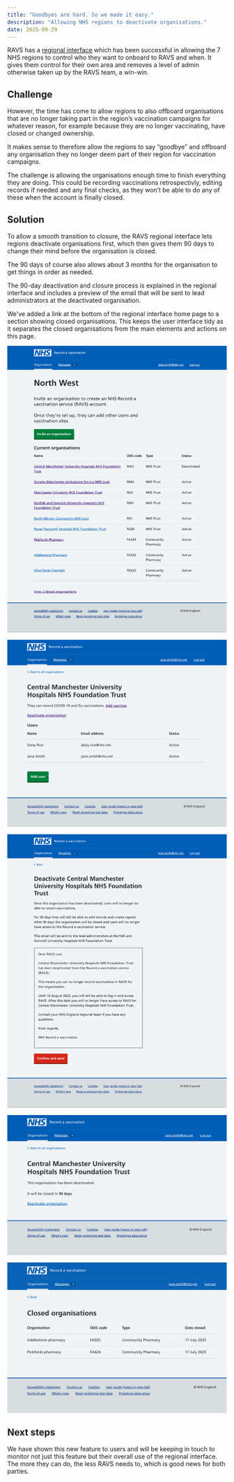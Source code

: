 ```yaml
---
title: "Goodbyes are hard. So we made it easy."
description: "Allowing NHS regions to deactivate organisations."
date: 2025-09-29
---
```


RAVS has a [regional interface](/record-a-vaccination/2024/08/onboarding-organisations-without-spreadsheets/) which has been successful in allowing the 7 NHS regions to control who they want to onboard to RAVS and when. It gives them control for their own area and removes a level of admin otherwise taken up by the RAVS team, a win-win.

## Challenge
However, the time has come to allow regions to also offboard organisations that are no longer taking part in the region’s vaccination campaigns for whatever reason, for example because they are no longer vaccinating, have closed or changed ownership.

It makes sense to therefore allow the regions to say “goodbye” and offboard any organisation they no longer deem part of their region for vaccination campaigns.

The challenge is allowing the organisations enough time to finish everything they are doing. This could be recording vaccinations retrospectivly, editing records if needed and any final checks, as they won’t be able to do any of these when the account is finally closed.


## Solution

To allow a smooth transition to closure, the RAVS regional interface lets regions deactivate organisations first, which then gives them 90 days to change their mind before the organisation is closed.

The 90 days of course also allows about 3 months for the organisation to get things in order as needed.

The 90-day deactivation and closure process is explained in the regional interface and includes a preview of the email that will be sent to lead administrators at the deactivated organisation.

We've added a link at the bottom of the regional interface home page to a section showing closed organisations. This keeps the user interface tidy as it separates the closed organisations from the main elements and actions on this page.

![Home](regional-interface-home1.png)

![Organisation level](regional-interface-org-level.png)

![Deactivate](regional-interface-deactivate.png)

![Deactivated](regional-interface-deactivated-org.png)

![Closed organisations](regional-interface-closed-orgs1.png)


## Next steps
We have shown this new feature to users and will be keeping in touch to monitor not just this feature but their overall use of the regional interface. The more they can do, the less RAVS needs to, which is good news for both parties.
